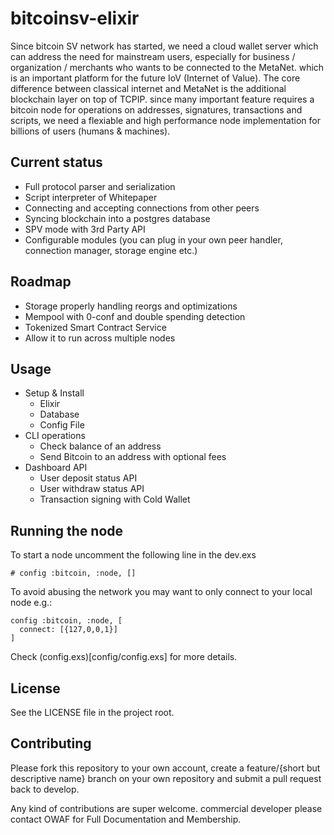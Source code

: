 # bitcoinsv-elixir

Since bitcoin SV network has started, we need a cloud wallet server which can address the need for mainstream users, especially for business / organization / merchants who wants to be connected to the MetaNet. which is an important platform for the future 
IoV (Internet of Value). The core difference between classical internet and MetaNet is the additional blockchain layer on top of TCPIP. since many important feature requires a bitcoin node for operations on addresses, signatures, transactions and scripts, 
we need a flexiable and high performance node implementation for billions of users (humans & machines).      

## Current status

* Full protocol parser and serialization
* Script interpreter of Whitepaper  
* Connecting and accepting connections from other peers
* Syncing blockchain into a postgres database 
* SPV mode with 3rd Party API
* Configurable modules (you can plug in your own peer handler, connection manager, storage engine etc.)


## Roadmap

* Storage properly handling reorgs and optimizations 
* Mempool with 0-conf and double spending detection
* Tokenized Smart Contract Service
* Allow it to run across multiple nodes



## Usage

- Setup & Install
    - Elixir
    - Database
    - Config File
- CLI operations
    - Check balance of an address 
    - Send Bitcoin to an address with optional fees
- Dashboard API
    - User deposit status API
    - User withdraw status API 
    - Transaction signing with Cold Wallet 




## Running the node

To start a node uncomment the following line in the dev.exs

    # config :bitcoin, :node, []

To avoid abusing the network you may want to only connect to your local node e.g.:

    config :bitcoin, :node, [
      connect: [{127,0,0,1}]
    ]

Check (config.exs)[config/config.exs] for more details.

## License

See the LICENSE file in the project root.

## Contributing

Please fork this repository to your own account, create a feature/{short but descriptive name} branch on your own repository and submit a pull request back to develop.

Any kind of contributions are super welcome. commercial developer please contact OWAF for Full Documentation and Membership. 


